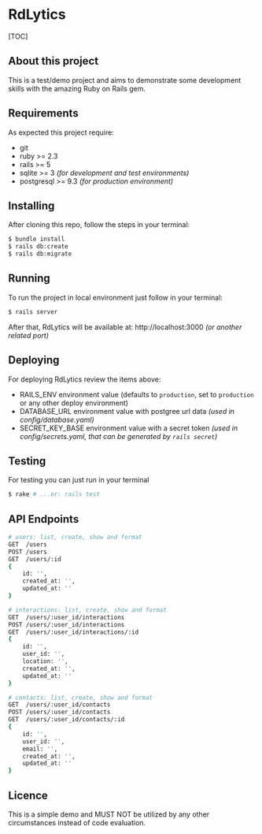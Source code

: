 # RdLytics

[TOC]

## About this project

This is a test/demo project and aims to demonstrate some development skills with the amazing Ruby on Rails gem.

## Requirements

As expected this project require:

- git
- ruby >= 2.3
- rails >= 5
- sqlite >= 3 *(for development and test environments)*
- postgresql >= 9.3 *(for production environment)*
    
## Installing

After cloning this repo, follow the steps in your terminal:

```bash
$ bundle install
$ rails db:create
$ rails db:migrate
```

## Running

To run the project in local environment just follow in your terminal:

```bash
$ rails server
```

After that, RdLytics will be available at: http://localhost:3000 *(or another related port)*

## Deploying

For deploying RdLytics review the items above:

- RAILS_ENV environment value (defaults to `production`, set to `production` or any other deploy environment)
- DATABASE_URL environment value with postgree url data *(used in config/database.yaml)*
- SECRET_KEY_BASE environment value with a secret token *(used in config/secrets.yaml, that can be generated by `rails secret`)* 

## Testing

For testing you can just run in your terminal

```bash
$ rake # ...or: rails test
```

## API Endpoints

```bash
# users: list, create, show and format
GET  /users                            
POST /users                            
GET  /users/:id              
{
	id: '',
	created_at: '',
	updated_at: ''
}

# interactions: list, create, show and format
GET  /users/:user_id/interactions      
POST /users/:user_id/interactions      
GET  /users/:user_id/interactions/:id      
{
	id: '',
	user_id: '',
	location: '',
	created_at: '',
	updated_at: ''
}

# contacts: list, create, show and format
GET  /users/:user_id/contacts          
POST /users/:user_id/contacts          
GET  /users/:user_id/contacts/:id        
{
	id: '',
	user_id: '',
	email: '',
	created_at: '',
	updated_at: ''
}          
```


## Licence

This is a simple demo and MUST NOT be utilized by any other circumstances instead of code evaluation.